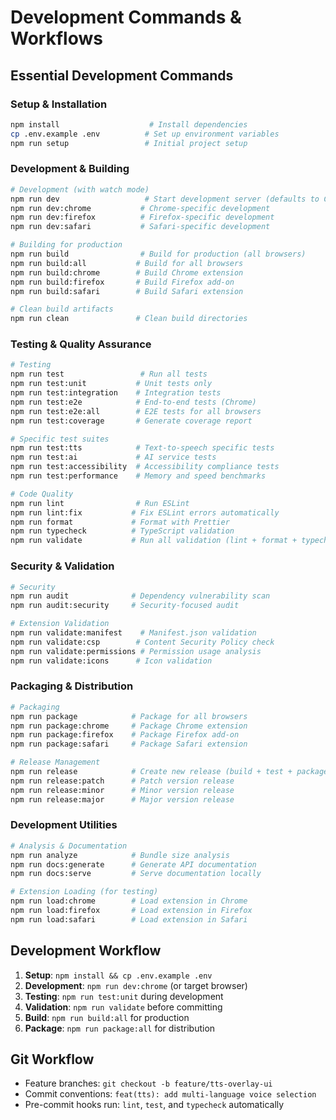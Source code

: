 # Development Commands & Workflows

## Essential Development Commands

### Setup & Installation
```bash
npm install                    # Install dependencies
cp .env.example .env          # Set up environment variables
npm run setup                 # Initial project setup
```

### Development & Building
```bash
# Development (with watch mode)
npm run dev                   # Start development server (defaults to Chrome)
npm run dev:chrome           # Chrome-specific development
npm run dev:firefox          # Firefox-specific development
npm run dev:safari           # Safari-specific development

# Building for production
npm run build                # Build for production (all browsers)
npm run build:all           # Build for all browsers
npm run build:chrome        # Build Chrome extension
npm run build:firefox       # Build Firefox add-on
npm run build:safari        # Build Safari extension

# Clean build artifacts
npm run clean               # Clean build directories
```

### Testing & Quality Assurance
```bash
# Testing
npm run test                 # Run all tests
npm run test:unit           # Unit tests only
npm run test:integration    # Integration tests
npm run test:e2e            # End-to-end tests (Chrome)
npm run test:e2e:all        # E2E tests for all browsers
npm run test:coverage       # Generate coverage report

# Specific test suites
npm run test:tts            # Text-to-speech specific tests
npm run test:ai             # AI service tests
npm run test:accessibility  # Accessibility compliance tests
npm run test:performance    # Memory and speed benchmarks

# Code Quality
npm run lint                # Run ESLint
npm run lint:fix           # Fix ESLint errors automatically
npm run format             # Format with Prettier
npm run typecheck          # TypeScript validation
npm run validate           # Run all validation (lint + format + typecheck)
```

### Security & Validation
```bash
# Security
npm run audit              # Dependency vulnerability scan
npm run audit:security     # Security-focused audit

# Extension Validation
npm run validate:manifest    # Manifest.json validation
npm run validate:csp        # Content Security Policy check
npm run validate:permissions # Permission usage analysis
npm run validate:icons      # Icon validation
```

### Packaging & Distribution
```bash
# Packaging
npm run package            # Package for all browsers
npm run package:chrome     # Package Chrome extension
npm run package:firefox    # Package Firefox add-on
npm run package:safari     # Package Safari extension

# Release Management
npm run release            # Create new release (build + test + package)
npm run release:patch      # Patch version release
npm run release:minor      # Minor version release
npm run release:major      # Major version release
```

### Development Utilities
```bash
# Analysis & Documentation
npm run analyze            # Bundle size analysis
npm run docs:generate      # Generate API documentation
npm run docs:serve         # Serve documentation locally

# Extension Loading (for testing)
npm run load:chrome        # Load extension in Chrome
npm run load:firefox       # Load extension in Firefox
npm run load:safari        # Load extension in Safari
```

## Development Workflow
1. **Setup**: `npm install && cp .env.example .env`
2. **Development**: `npm run dev:chrome` (or target browser)
3. **Testing**: `npm run test:unit` during development
4. **Validation**: `npm run validate` before committing
5. **Build**: `npm run build:all` for production
6. **Package**: `npm run package:all` for distribution

## Git Workflow
- Feature branches: `git checkout -b feature/tts-overlay-ui`
- Commit conventions: `feat(tts): add multi-language voice selection`
- Pre-commit hooks run: `lint`, `test`, and `typecheck` automatically